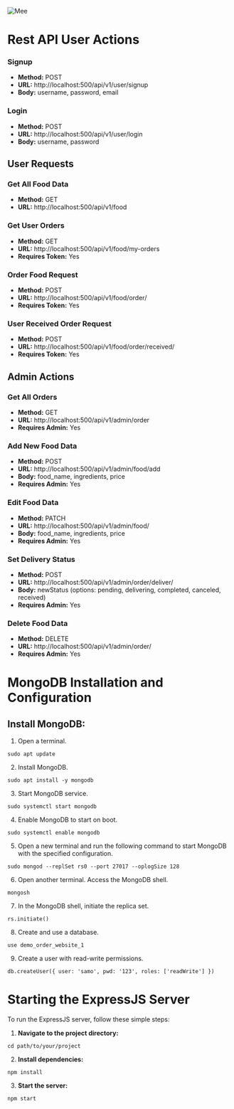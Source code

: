 ![Mee](https://drive.google.com/file/d/1Dw3fJoMMTSthSo4pCyi0Eyo2E-1TvjY4/view?usp=drive_link)
# Rest API User Actions

### Signup

- **Method:** POST
- **URL:** http://localhost:500/api/v1/user/signup
- **Body:** username, password, email

### Login

- **Method:** POST
- **URL:** http://localhost:500/api/v1/user/login
- **Body:** username, password

## User Requests

### Get All Food Data

- **Method:** GET
- **URL:** http://localhost:500/api/v1/food

### Get User Orders

- **Method:** GET
- **URL:** http://localhost:500/api/v1/food/my-orders
- **Requires Token:** Yes

### Order Food Request

- **Method:** POST
- **URL:** http://localhost:500/api/v1/food/order/<food ID>
- **Requires Token:** Yes

### User Received Order Request

- **Method:** POST
- **URL:** http://localhost:500/api/v1/food/order/received/<food ID>
- **Requires Token:** Yes

## Admin Actions

### Get All Orders

- **Method:** GET
- **URL:** http://localhost:500/api/v1/admin/order
- **Requires Admin:** Yes

### Add New Food Data

- **Method:** POST
- **URL:** http://localhost:500/api/v1/admin/food/add
- **Body:** food_name, ingredients, price
- **Requires Admin:** Yes

### Edit Food Data

- **Method:** PATCH
- **URL:** http://localhost:500/api/v1/admin/food/<food ID>
- **Body:** food_name, ingredients, price
- **Requires Admin:** Yes

### Set Delivery Status

- **Method:** POST
- **URL:** http://localhost:500/api/v1/admin/order/deliver/<food ID>
- **Body:** newStatus (options: pending, delivering, completed, canceled, received)
- **Requires Admin:** Yes

### Delete Food Data

- **Method:** DELETE
- **URL:** http://localhost:500/api/v1/admin/order/<food ID>
- **Requires Admin:** Yes

# MongoDB Installation and Configuration

## Install MongoDB:

1. Open a terminal.
```
sudo apt update
```

2. Install MongoDB.
```
sudo apt install -y mongodb
```

3. Start MongoDB service.
```
sudo systemctl start mongodb
```

4. Enable MongoDB to start on boot.
```
sudo systemctl enable mongodb
```

5. Open a new terminal and run the following command to start MongoDB with the specified configuration.
```
sudo mongod --replSet rs0 --port 27017 --oplogSize 128
```

6. Open another terminal.
Access the MongoDB shell.
```
mongosh
```

7. In the MongoDB shell, initiate the replica set.
```
rs.initiate()
```

8. Create and use a database.
```
use demo_order_website_1
```

9. Create a user with read-write permissions.
```
db.createUser({ user: 'samo', pwd: '123', roles: ['readWrite'] })
```

# Starting the ExpressJS Server

To run the ExpressJS server, follow these simple steps:

1. **Navigate to the project directory:**
```
cd path/to/your/project
```

2. **Install dependencies:**
```
npm install
```

3. **Start the server:**
```
npm start
```
